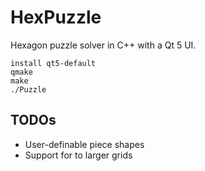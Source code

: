 # HexPuzzle

Hexagon puzzle solver in C++ with a Qt 5 UI.

```
install qt5-default
qmake
make
./Puzzle
```

TODOs
---
- User-definable piece shapes
- Support for to larger grids
